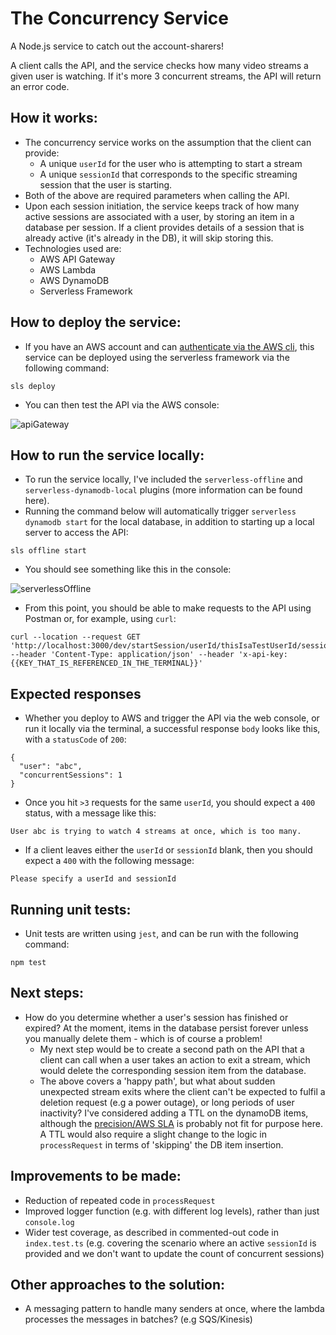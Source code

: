 # The Concurrency Service
A Node.js service to catch out the account-sharers!

A client calls the API, and the service checks how many video streams a given user is watching. If it's more 3 concurrent streams, the API will return an error code.

## How it works:

* The concurrency service works on the assumption that the client can provide:
    * A unique `userId` for the user who is attempting to start a stream
    * A unique `sessionId` that corresponds to the specific streaming session that the user is starting.
* Both of the above are required parameters when calling the API.
* Upon each session initiation, the service keeps track of how many active sessions are associated with a user, by storing an item in a database per session. If a client provides details of a session that is already active (it's already in the DB), it will skip storing this.
* Technologies used are:
    * AWS API Gateway
    * AWS Lambda
    * AWS DynamoDB
    * Serverless Framework

## How to deploy the service:

* If you have an AWS account and can [authenticate via the AWS cli](https://docs.aws.amazon.com/polly/latest/dg/setup-aws-cli.html), this service can be deployed using the serverless framework via the following command:

``` sls deploy ```

* You can then test the API via the AWS console:

![apiGateway](apiGateway.png)

## How to run the service locally:

* To run the service locally, I've included the `serverless-offline` and `serverless-dynamodb-local` plugins (more information can be found here). 
* Running the command below will automatically trigger `serverless dynamodb start` for the local database, in addition to starting up a local server to access the API:

```sls offline start```

* You should see something like this in the console:

![serverlessOffline](serverlessOffline.png)

* From this point, you should be able to make requests to the API using Postman or, for example, using `curl`:

``` 
curl --location --request GET 'http://localhost:3000/dev/startSession/userId/thisIsaTestUserId/sessionId/thisIsaTestSessionId' --header 'Content-Type: application/json' --header 'x-api-key:{{KEY_THAT_IS_REFERENCED_IN_THE_TERMINAL}}' 
```

## Expected responses

* Whether you deploy to AWS and trigger the API via the web console, or run it locally via the terminal, a successful response `body` looks like this, with a `statusCode` of `200`:

```
{
  "user": "abc",
  "concurrentSessions": 1
}
```

* Once you hit `>3` requests for the same `userId`, you should expect a `400` status, with a message like this:

```User abc is trying to watch 4 streams at once, which is too many.```

* If a client leaves either the `userId` or `sessionId` blank, then you should expect a `400` with the following message:

```Please specify a userId and sessionId```

## Running unit tests:
* Unit tests are written using `jest`, and can be run with the following command:

``` npm test ```

## Next steps:
* How do you determine whether a user's session has finished or expired? At the moment, items in the database persist forever unless you manually delete them - which is of course a problem!
    * My next step would be to create a second path on the API that a client can call when a user takes an action to exit a stream, which would delete the corresponding session item from the database. 
    * The above covers a 'happy path', but what about sudden unexpected stream exits where the client can't be expected to fulfil a deletion request (e.g a power outage), or long periods of user inactivity? I've considered adding a TTL on the dynamoDB items, although the [precision/AWS SLA](https://aws.amazon.com/premiumsupport/knowledge-center/ttl-dynamodb/) is probably not fit for purpose here. A TTL would also require a slight change to the logic in `processRequest` in terms of 'skipping' the DB item insertion.
    
## Improvements to be made:
* Reduction of repeated code in `processRequest`
* Improved logger function (e.g. with different log levels), rather than just `console.log`
* Wider test coverage, as described in commented-out code in `index.test.ts` (e.g. covering the scenario where an active `sessionId` is provided and we don't want to update the count of concurrent sessions)

## Other approaches to the solution:
* A messaging pattern to handle many senders at once, where the lambda processes the messages in batches? (e.g SQS/Kinesis)
